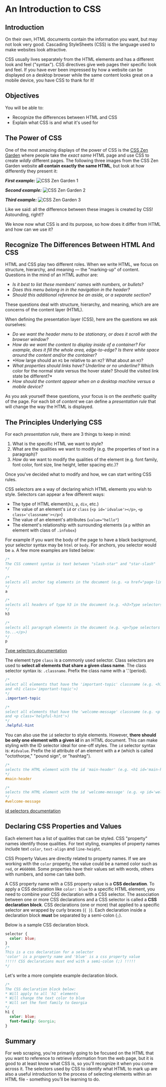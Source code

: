 
# An Introduction to CSS

## Introduction
On their own, HTML documents contain the information you want, but may not look very good. Cascading StyleSheets (CSS) is the language used to make websites look attractive.

CSS usually lives separately from the HTML elements and has a different look and feel ("syntax"). CSS directives give web pages their specific look and feel.  If you have ever been impressed by how a website can be displayed on a desktop browser while the same content looks great on a mobile device, you have CSS to thank for it!


## Objectives
You will be able to:
* Recognize the differences between HTML and CSS
* Explain what CSS is and what it's used for

## The Power of CSS

One of the most amazing displays of the power of CSS is the
[CSS Zen Garden](http://www.csszengarden.com/) where people take the _exact
same_ HTML page and use CSS to create _wildly_ different pages. The following three images from the CSS Zen Garden website **all contain exactly the same HTML**, but look at how differently they present it:

***First example:***
![CSS Zen Garden 1](https://curriculum-content.s3.amazonaws.com/fewds-css/introduction-to-css/zengarden1.png "A long-scrolling single-page CSS Zen Garden design")

***Second example:***
![CSS Zen Garden 2](https://curriculum-content.s3.amazonaws.com/fewds-css/introduction-to-css/zengarden2.png "An animated CSS, full-screen browser single-page style Zen Garden design")

***Third example:***
![CSS Zen Garden 3](https://curriculum-content.s3.amazonaws.com/fewds-css/introduction-to-css/zengarden3.png "Blog-like CSS Zen Garden designs")

Like we said: all the difference between these images is created by CSS!
Astounding, right!?

We know now what CSS is and its purpose, so how does it differ from HTML and
how can we use it?

## Recognize The Differences Between HTML And CSS

HTML and CSS play two different roles. When we write HTML, we focus on
structure, hierarchy, and meaning &mdash; the "marking-up" of content.
Questions in the mind of an HTML author are:

* *Is it best to list these members' names with numbers, or bullets?*
* *Does this menu belong in in the navigation in the header?*
* *Should this additional reference be an aside, or a separate section?*

These questions deal with structure, hierarchy, and meaning, which are
are concerns of the content layer (HTML).

When defining the presentation layer (CSS), here are the questions we ask
ourselves:

* *Do we want the header menu to be stationary, or does it scroll with the
  browser window?*
* *How do we want the content to display inside of a container? For example,
  does it fill the whole area, edge-to-edge? Is there white space around
  the content and/or the container?*
* *How large should an `H1` be relative to an `H2`? What about an `H3`?
* *What properties should links have? Underline or no underline?*
  Which color for the normal state versus the hover state? Should the
  visited link state be different?*
* *How should the content appear when on a desktop machine versus a
  mobile device?*

As you ask yourself these questions, your focus is on the *aesthetic* quality
of the page. For each bit of _content_ we can define a _presentation rule_
that will change the way the HTML is displayed.

## The Principles Underlying CSS

For each _presentation rule_, there are 3 things to keep in mind:

1. What is the specific HTML we want to style?
2. What are the qualities we want to modify (e.g. the properties of text
   in a paragraph)?
3. _How_ do we want to modify the qualities of the element (e.g. font
   family, font color, font size, line height, letter spacing etc.)?

Once you've decided what to modify and how, we can start writing CSS rules.

CSS selectors are a way of declaring which HTML elements you wish to style.
Selectors can appear a few different ways:

- The type of HTML element(`h1`, `p`, `div`, etc.)
- The value of an element's `id` or `class` (`<p id='idvalue'></p>`, `<p
  class='classname'></p>`)
- The value of an element's attributes (`value="hello"`)
- The element's relationship with surrounding elements (a `p` within an element
  with class of `.infobox`)

For example if you want the body of the page to have a black background, your
selector syntax may be `html` or `body`. For anchors, you selector would be
`a`. A few more examples are listed below:

```css
/*
The CSS comment syntax is text between "slash-star" and "star-slash"
*/

/*
selects all anchor tag elements in the document (e.g. <a href="page-link.html">Page Link</a>)
*/
a

/*
selects all headers of type h3 in the document (e.g. <h3>Type selectors</h3>)
*/
h3

/*
selects all paragraph elements in the document (e.g. <p>Type selectors are used
to...</p>)
*/
p
```

[Type selectors documentation](https://developer.mozilla.org/en-US/docs/Web/CSS/Type_selectors)

The element type `class` is a commonly used selector. Class selectors are used
to **select all elements that share a given class name**. The class selector
syntax is: `.classname`. Prefix the class name with a '.'(period).

```css
/*
select all elements that have the 'important-topic' classname (e.g. <h1 class='important-topic'>
and <h1 class='important-topic'>)
*/
.important-topic

/*
select all elements that have the 'welcome-message' classname (e.g. <p class='helpful-hint'>
and <p class='helpful-hint'>)
*/
.helpful-hint
```

You can also use the `id` selector to style elements. However, **there should
be only one element with a given id** in an HTML document. This can make
styling with the ID selector ideal for one-off styles. The `id` selector syntax
is: `#idvalue`. Prefix the id attribute of an element with a `#` (which is
called "octothorpe," "pound sign", or "hashtag").

```css
/*
selects the HTML element with the id 'main-header' (e.g. <h1 id='main-header'>)
*/
#main-header

/*
selects the HTML element with the id 'welcome-message' (e.g. <p id='welcome-message'>)
*/
#welcome-message
```

[id selectors documentation](https://developer.mozilla.org/en-US/docs/Web/CSS/ID_selectors)


## Declaring CSS Properties and Values

Each element has a list of qualities that can be styled.  CSS "property" names
identify those qualities. For text styling, examples of property names include
text `color`, `text-align` and `line-height`.

CSS Property Values are directly related to property names. If we are working
with the `color` property, the value could be a named color such as `red`, or
`#660000`. Some properties have their values set with words, others with
numbers, and some can take both.

A CSS property name with a CSS property value is a **CSS declaration**.
To apply a CSS declaration like `color: blue` to a specific HTML
element, you need to combine your CSS declaration with a CSS selector. The
association between one or more CSS declarations and a CSS selector is called a
**CSS declaration block**. CSS declarations (one or more) that applied to a
specific selector are wrapped by curly braces (`{ }`).  Each declaration inside
a declaration block **must** be separated by a semi-colon (`;`).

Below is a sample CSS declaration block.

```css
selector {
  color: blue;
}
/*
This is a css declaration for a selector
'color' is a property name and 'blue' is a css property value
!!!!! CSS declarations must end with a semi-colon (;) !!!!!
*/
```

Let's write a more complete example declaration block.

```css
/*
The CSS declaration block below:
* Will apply to all `h1` elements
* Will change the text color to blue
* Will set the font family to Georgia
*/
h1 {
  color: blue;
  font-family: Georgia;
}
```

## Summary

For web scraping, you're primarily going to be focused on the HTML that you want to reference to retrieve information from the web page, but it is good to at least know what CSS is, so you'll recognize it when you come across it. The selectors used by CSS to identify what HTML to mark up are also a useful introduction to the process of selecting elements within an HTML file - something you'll be learning to do. 

